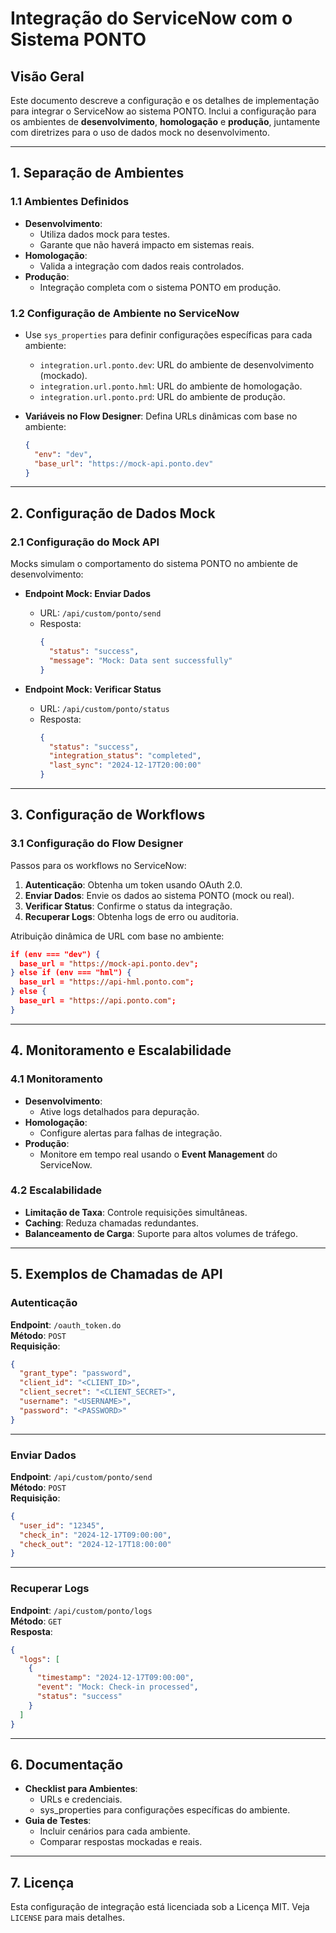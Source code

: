 
# Integração do ServiceNow com o Sistema PONTO

## Visão Geral
Este documento descreve a configuração e os detalhes de implementação para integrar o ServiceNow ao sistema PONTO. Inclui a configuração para os ambientes de **desenvolvimento**, **homologação** e **produção**, juntamente com diretrizes para o uso de dados mock no desenvolvimento.

---

## 1. Separação de Ambientes

### 1.1 Ambientes Definidos
- **Desenvolvimento**: 
  - Utiliza dados mock para testes.
  - Garante que não haverá impacto em sistemas reais.
- **Homologação**:
  - Valida a integração com dados reais controlados.
- **Produção**:
  - Integração completa com o sistema PONTO em produção.

### 1.2 Configuração de Ambiente no ServiceNow
- Use `sys_properties` para definir configurações específicas para cada ambiente:
  - `integration.url.ponto.dev`: URL do ambiente de desenvolvimento (mockado).
  - `integration.url.ponto.hml`: URL do ambiente de homologação.
  - `integration.url.ponto.prd`: URL do ambiente de produção.

- **Variáveis no Flow Designer**:
  Defina URLs dinâmicas com base no ambiente:
  ```json
  {
    "env": "dev", 
    "base_url": "https://mock-api.ponto.dev"
  }
  ```

---

## 2. Configuração de Dados Mock

### 2.1 Configuração do Mock API
Mocks simulam o comportamento do sistema PONTO no ambiente de desenvolvimento:
- **Endpoint Mock: Enviar Dados**
  - URL: `/api/custom/ponto/send`
  - Resposta:
    ```json
    {
      "status": "success",
      "message": "Mock: Data sent successfully"
    }
    ```

- **Endpoint Mock: Verificar Status**
  - URL: `/api/custom/ponto/status`
  - Resposta:
    ```json
    {
      "status": "success",
      "integration_status": "completed",
      "last_sync": "2024-12-17T20:00:00"
    }
    ```

---

## 3. Configuração de Workflows

### 3.1 Configuração do Flow Designer
Passos para os workflows no ServiceNow:
1. **Autenticação**: Obtenha um token usando OAuth 2.0.
2. **Enviar Dados**: Envie os dados ao sistema PONTO (mock ou real).
3. **Verificar Status**: Confirme o status da integração.
4. **Recuperar Logs**: Obtenha logs de erro ou auditoria.

Atribuição dinâmica de URL com base no ambiente:
```json
if (env === "dev") {
  base_url = "https://mock-api.ponto.dev";
} else if (env === "hml") {
  base_url = "https://api-hml.ponto.com";
} else {
  base_url = "https://api.ponto.com";
}
```

---

## 4. Monitoramento e Escalabilidade

### 4.1 Monitoramento
- **Desenvolvimento**:
  - Ative logs detalhados para depuração.
- **Homologação**:
  - Configure alertas para falhas de integração.
- **Produção**:
  - Monitore em tempo real usando o **Event Management** do ServiceNow.

### 4.2 Escalabilidade
- **Limitação de Taxa**: Controle requisições simultâneas.
- **Caching**: Reduza chamadas redundantes.
- **Balanceamento de Carga**: Suporte para altos volumes de tráfego.

---

## 5. Exemplos de Chamadas de API

### Autenticação
**Endpoint**: `/oauth_token.do`  
**Método**: `POST`  
**Requisição**:
```json
{
  "grant_type": "password",
  "client_id": "<CLIENT_ID>",
  "client_secret": "<CLIENT_SECRET>",
  "username": "<USERNAME>",
  "password": "<PASSWORD>"
}
```

---

### Enviar Dados
**Endpoint**: `/api/custom/ponto/send`  
**Método**: `POST`  
**Requisição**:
```json
{
  "user_id": "12345",
  "check_in": "2024-12-17T09:00:00",
  "check_out": "2024-12-17T18:00:00"
}
```

---

### Recuperar Logs
**Endpoint**: `/api/custom/ponto/logs`  
**Método**: `GET`  
**Resposta**:
```json
{
  "logs": [
    {
      "timestamp": "2024-12-17T09:00:00",
      "event": "Mock: Check-in processed",
      "status": "success"
    }
  ]
}
```

---

## 6. Documentação

- **Checklist para Ambientes**:
  - URLs e credenciais.
  - sys_properties para configurações específicas do ambiente.
- **Guia de Testes**:
  - Incluir cenários para cada ambiente.
  - Comparar respostas mockadas e reais.

---

## 7. Licença
Esta configuração de integração está licenciada sob a Licença MIT. Veja `LICENSE` para mais detalhes.
